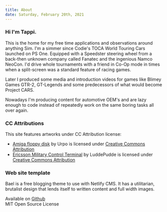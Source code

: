 ```yaml
---
title: About
date: Saturday, February 20th, 2021
---
```

### Hi I'm Tappi.
This is the home for my free time applications and observations around anything Sim. 
I'm a simmer since Codie's TOCA World Touring Cars launched on PS One. Equipped with a 
Speedster steering wheel from a back-then unknown company called Fanatec
and the ingenious Namco NeoCon.
I'd drive whole tournaments with a friend in Co-Op mode in times when a split-screen was a
standard feature of racing games.

Later I produced some media and introduction videos for games like Blimey Games GTR-2, GT-Legends and
some predecessors of what would become Project CARS.

Nowadays I'm producing content for automotive OEM's and are lazy enough to
code instead of repeatedly work on the same boring tasks all over again.

### CC Attributions
This site features artworks under CC Attribution license:
- [Amiga floppy disk](https://skfb.ly/6T8uK) by Urpo is licensed under [Creative Commons Attribution](http://creativecommons.org/licenses/by/4.0/)
- [Ericsson Military Control Terminal](https://skfb.ly/6GtEV) by LuddePudde is licensed under [Creative Commons Attribution](http://creativecommons.org/licenses/by/4.0/)

### Web site template
Bael is a free blogging theme to use with Netlify CMS. It has a utilitarian, brutalist design that lends itself to written content and full width images.

Available on [Github](https://github.com/jake-101/bael-template)   
MIT Open Source License